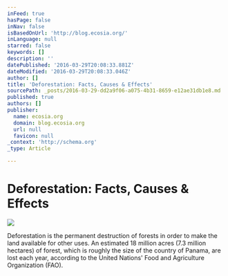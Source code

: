 ```yaml
---
inFeed: true
hasPage: false
inNav: false
isBasedOnUrl: 'http://blog.ecosia.org/'
inLanguage: null
starred: false
keywords: []
description: ''
datePublished: '2016-03-29T20:08:33.881Z'
dateModified: '2016-03-29T20:08:33.046Z'
author: []
title: 'Deforestation: Facts, Causes & Effects'
sourcePath: _posts/2016-03-29-dd2a9f06-a075-4b31-8659-e12ae31db1e8.md
published: true
authors: []
publisher:
  name: ecosia.org
  domain: blog.ecosia.org
  url: null
  favicon: null
_context: 'http://schema.org'
_type: Article

---
```

# Deforestation: Facts, Causes & Effects
![](https://s3-us-west-2.amazonaws.com/the-grid-img/p/31f9501a7a9c8d498a7f5f3d2ee148f61aa8e188.png)

Deforestation is the permanent destruction of forests in order to make the land available for other uses. An estimated 18 million acres (7.3 million hectares) of forest, which is roughly the size of the country of Panama, are lost each year, according to the United Nations' Food and Agriculture Organization (FAO).
